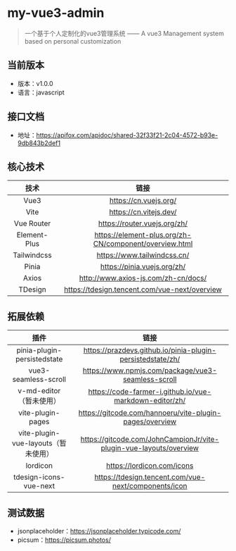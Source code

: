 # my-vue3-admin
> 一个基于个人定制化的vue3管理系统 —— A vue3 Management system based on personal customization

## 当前版本
- 版本：v1.0.0
- 语言：javascript

## 接口文档

- 地址：https://apifox.com/apidoc/shared-32f33f21-2c04-4572-b93e-9db843b2def1

## 核心技术
|     技术     |                          链接                          |
| :----------: | :----------------------------------------------------: |
|     Vue3     |                 https://cn.vuejs.org/                  |
|     Vite     |                 https://cn.vitejs.dev/                 |
|  Vue Router  |              https://router.vuejs.org/zh/              |
| Element-Plus | https://element-plus.org/zh-CN/component/overview.html |
| Tailwindcss  |              https://www.tailwindcss.cn/               |
|    Pinia     |              https://pinia.vuejs.org/zh/               |
|    Axios     |          http://www.axios-js.com/zh-cn/docs/           |
|   TDesign    |     https://tdesign.tencent.com/vue-next/overview      |

## 拓展依赖

|                插件                 |                             链接                             |
| :---------------------------------: | :----------------------------------------------------------: |
|     pinia-plugin-persistedstate     |  https://prazdevs.github.io/pinia-plugin-persistedstate/zh/  |
|        vue3-seamless-scroll         |      https://www.npmjs.com/package/vue3-seamless-scroll      |
|       v-md-editor（暂未使用）       |   https://code-farmer-i.github.io/vue-markdown-editor/zh/    |
|          vite-plugin-pages          |   https://gitcode.com/hannoeru/vite-plugin-pages/overview    |
| vite-plugin-vue-layouts（暂未使用） | https://gitcode.com/JohnCampionJr/vite-plugin-vue-layouts/overview |
|              lordicon               |                  https://lordicon.com/icons                  |
|       tdesign-icons-vue-next        |     https://tdesign.tencent.com/vue-next/components/icon     |

## 测试数据

- jsonplaceholder：https://jsonplaceholder.typicode.com/
- picsum：https://picsum.photos/
